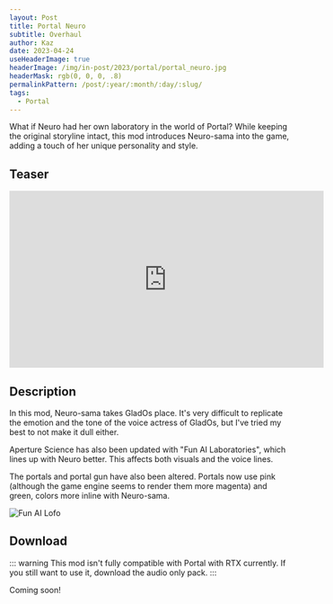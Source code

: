 ```yaml
---
layout: Post
title: Portal Neuro
subtitle: Overhaul
author: Kaz
date: 2023-04-24
useHeaderImage: true
headerImage: /img/in-post/2023/portal/portal_neuro.jpg
headerMask: rgb(0, 0, 0, .8)
permalinkPattern: /post/:year/:month/:day/:slug/
tags:
  - Portal
---
```


What if Neuro had her own laboratory in the world of Portal? While keeping the original storyline intact, this mod introduces Neuro-sama into the game, adding a touch of her unique personality and style.

<!-- more -->

## Teaser

<center>
<iframe width="560" height="315" src="https://www.youtube.com/embed/k4oHHg6guzo" title="YouTube video player" frameborder="0" allow="accelerometer; autoplay; clipboard-write; encrypted-media; gyroscope; picture-in-picture; web-share" allowfullscreen></iframe>
</center>

## Description

In this mod, Neuro-sama takes GladOs place. It's very difficult to replicate the emotion and the tone of the voice actress of GladOs, but I've tried my best to not make it dull either.

Aperture Science has also been updated with "Fun AI Laboratories", which lines up with Neuro better. This affects both visuals and the voice lines.

The portals and portal gun have also been altered. Portals now use pink (although the game engine seems to render them more magenta) and green, colors more inline with Neuro-sama.

![Fun AI Lofo](/img/in-post/2023/portal/funai.png "Fun AI Logo")

## Download

::: warning
This mod isn't fully compatible with Portal with RTX currently.
If you still want to use it, download the audio only pack.
:::

Coming soon!
